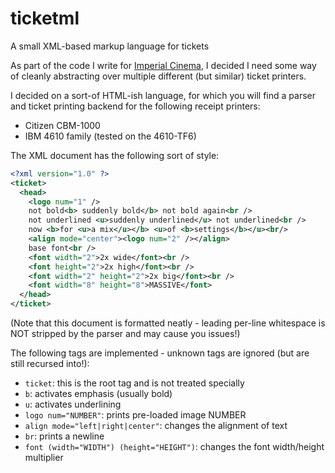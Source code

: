 # ticketml
A small XML-based markup language for tickets

As part of the code I write for [Imperial Cinema](http://www.imperialcinema.co.uk), I decided
I need some way of cleanly abstracting over multiple different (but similar) ticket printers.

I decided on a sort-of HTML-ish language, for which you will find a parser and ticket printing
backend for the following receipt printers:

* Citizen CBM-1000
* IBM 4610 family (tested on the 4610-TF6)

The XML document has the following sort of style:

```xml
<?xml version="1.0" ?>
<ticket>
  <head>
    <logo num="1" />
    not bold<b> suddenly bold</b> not bold again<br />
    not underlined <u>suddenly underlined</u> not underlined<br />
    now <b>for <u>a mix</u></b> <u>of <b>settings</b></u><br/>
    <align mode="center"><logo num="2" /></align>
    base font<br />
    <font width="2">2x wide</font><br />
    <font height="2">2x high</font><br />
    <font width="2" height="2">2x big</font><br />
    <font width="8" height="8">MASSIVE</font>
  </head>
</ticket>
```

(Note that this document is formatted neatly - leading per-line whitespace is NOT stripped by the parser and may cause you issues!)

The following tags are implemented - unknown tags are ignored (but are still recursed into!):

* `ticket`: this is the root tag and is not treated specially
* `b`: activates emphasis (usually bold)
* `u`: activates underlining
* `logo num="NUMBER"`: prints pre-loaded image NUMBER
* `align mode="left|right|center"`: changes the alignment of text
* `br`: prints a newline
* `font (width="WIDTH") (height="HEIGHT")`: changes the font width/height multiplier
